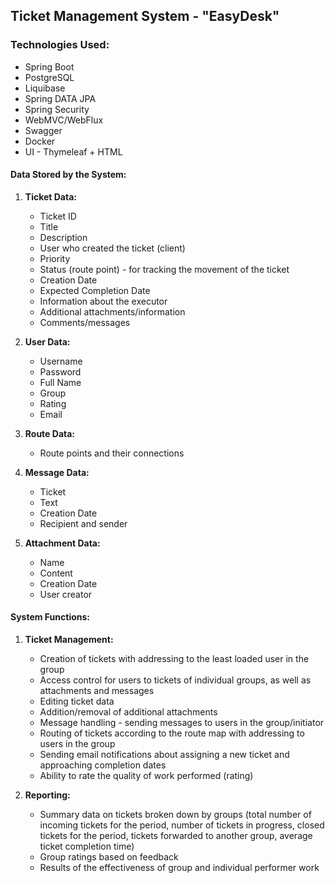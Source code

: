 ## Ticket Management System - "EasyDesk"

### Technologies Used:
- Spring Boot
- PostgreSQL
- Liquibase
- Spring DATA JPA
- Spring Security
- WebMVC/WebFlux
- Swagger
- Docker
- UI - Thymeleaf + HTML

#### Data Stored by the System:
1. **Ticket Data:**
    - Ticket ID
    - Title
    - Description
    - User who created the ticket (client)
    - Priority
    - Status (route point) - for tracking the movement of the ticket
    - Creation Date
    - Expected Completion Date
    - Information about the executor
    - Additional attachments/information
    - Comments/messages

2. **User Data:**
    - Username
    - Password
    - Full Name
    - Group
    - Rating
    - Email

3. **Route Data:**
    - Route points and their connections

4. **Message Data:**
    - Ticket
    - Text
    - Creation Date
    - Recipient and sender

5. **Attachment Data:**
    - Name
    - Content
    - Creation Date
    - User creator

#### System Functions:
1. **Ticket Management:**
    - Creation of tickets with addressing to the least loaded user in the group
    - Access control for users to tickets of individual groups, as well as attachments and messages
    - Editing ticket data
    - Addition/removal of additional attachments
    - Message handling - sending messages to users in the group/initiator
    - Routing of tickets according to the route map with addressing to users in the group
    - Sending email notifications about assigning a new ticket and approaching completion dates
    - Ability to rate the quality of work performed (rating)

2. **Reporting:**
    - Summary data on tickets broken down by groups (total number of incoming tickets for the period, number of tickets in progress, closed tickets for the period, tickets forwarded to another group, average ticket completion time)
    - Group ratings based on feedback
    - Results of the effectiveness of group and individual performer work